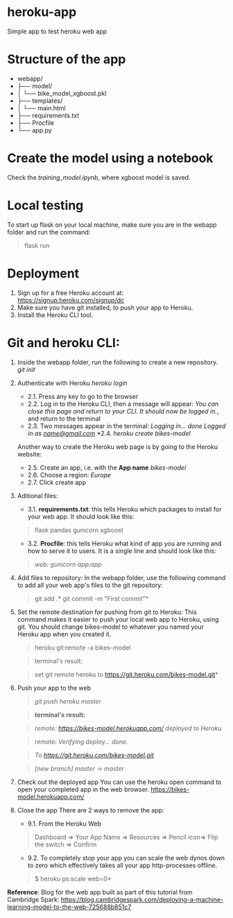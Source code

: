 # heroku-app
Simple app to test heroku web app

# Structure of the app
* webapp/
*    ├── model/
*    │   └── bike_model_xgboost.pkl
*    ├── templates/
*    │   └── main.html
*    ├── requirements.txt
*    ├── Procfile
*    └── app.py   

# Create the model using a notebook
Check the *training_model.ipynb*, where xgboost model is saved.

# Local testing
To start up flask on your local machine, make sure you are in the webapp folder and run the command:
> flask run

# Deployment
1. Sign up for a free Heroku account at: https://signup.heroku.com/signup/dc
2. Make sure you have git installed, to push your app to Heroku.
3. Install the Heroku CLI tool.

# Git and heroku CLI:

1. Inside the webapp folder, run the following to create a new repository.
    *git init*

2. Authenticate with Heroku
    *heroku login*
    * 2.1. Press any key to go to the browser
    * 2.2. Log in to the Heroku CLI, then a message will appear: *You can close this page and return to your CLI. It should now be logged in.*, and return to the terminal
    * 2.3. Two messages appear in the terminal:
      *Logging in... done*
      *Logged in as name@gmail.com*
    *2.4. *heroku create bikes-model*

    Another way to create the Heroku web page is by going to the Heroku website:
    * 2.5. Create an app, i.e. with the **App name** *bikes-model*
    * 2.6. Choose a region: *Europe*
    * 2.7. Click create app    

3. Aditional files:
    * 3.1. **requirements.txt**: this tells Heroku which packages to install for your web app. It should look like this:
    >flask
    >pandas
    >gunicorn
    >xgboost

    * 3.2. **Procfile**: this tells Heroku what kind of app you are running and how to serve it to users. It is a single line and should look like this:
    > *web: gunicorn app:app*

4. Add files to repository:
In the webapp folder, use the following command to add all your web app's files to the git repository:
    > git add .*
    > git commit -m "First commit"*

5. Set the remote destination for pushing from git to Heroku:
This command makes it easier to push your local web app to Heroku, using git.
You should change bikes-model to whatever you named your Heroku app when you created it.
    > heroku git:remote -a bikes-model
    
    > terminal's result:
    
    > set git remote heroku to https://git.heroku.com/bikes-model.git*

7. Push your app to the web
    > *git push heroku master*
    
    > **terminal's result:**
    
    > *remote:        https://bikes-model.herokuapp.com/ deployed to Heroku*
    
    > *remote: Verifying deploy... done.*
    
    > *To https://git.heroku.com/bikes-model.git*
    
    > *[new branch]      master -> master*

8. Check out the deployed app
You can use the heroku open command to open your completed app in the web browser. 
https://bikes-model.herokuapp.com/
  
9. Close the app 
There are 2 ways to remove the app:
    * 9.1. From the Heroku Web
    > Dashboard => Your App Name => Resources => Pencil icon=> Flip the switch => Confirm
    * 9.2. To completely stop your app you can scale the web dynos down to zero which effectively takes all your app http-processes offline.
    > $ heroku ps:scale web=0* 
        
**Reference**: Blog for the web app built as part of this tutorial from Cambridge Spark: https://blog.cambridgespark.com/deploying-a-machine-learning-model-to-the-web-725688b851c7
         
